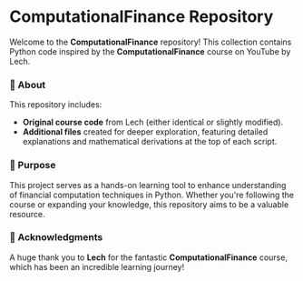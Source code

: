 # ComputationalFinance Repository

Welcome to the **ComputationalFinance** repository! This collection contains Python code inspired by the **ComputationalFinance** course on YouTube by Lech. 

### 📌 About
This repository includes:
- **Original course code** from Lech (either identical or slightly modified).
- **Additional files** created for deeper exploration, featuring detailed explanations and mathematical derivations at the top of each script.

### 🎯 Purpose
This project serves as a hands-on learning tool to enhance understanding of financial computation techniques in Python. Whether you're following the course or expanding your knowledge, this repository aims to be a valuable resource.

### 📢 Acknowledgments
A huge thank you to **Lech** for the fantastic **ComputationalFinance** course, which has been an incredible learning journey!
